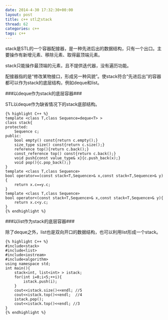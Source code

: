 ```yaml
---
date: 2014-4-30 17:32:30+00:00
layout: post
title: c++ stl之stack
thread: 62
categories: c++
tags: c++
---
```


stack是STL的一个容器配接器，是一种先进后出的数据结构，只有一个出口。主要操作有新增元素、移除元素、取得最顶端元素。

stack只能操作最顶端的元素，且不提供迭代器，没有遍历功能。

配接器指的是“修改某物接口，形成另一种风貌”。使stack符合“先进后出”的容器都可以作为stack的底层结构，例如deque和list。

###以deque作为stack的底层容器###

STL以deque作为缺省情况下的stack底部结构。

	{% highlight C++ %}
	template <class T,class Sequence=deque<T> >
	class stack{
	protected:
		Sequence c;
	public:
		bool empty() const{return c.empty();}
		size_type size() const{return c.size();}
		reference top(){return c.back();}
		const_reference top() const{return c.back();}
		void push{const value_type& x}{c.push_back(x);}
		void pop(){c.pop_back();}
	}
	template <class T,class Sequence>
	bool operator==(const stack<T,Sequence>& x,const stack<T,Sequence>& y){
		return x.c==y.c;
	}
	template <class T,class Sequence>
	bool operator<(const stack<T,Sequence>& x,const stack<T,Sequence>& y){
		return x.c<y.c;
	}
	{% endhighlight %}

###以list作为stack的底层容器###

除了deque之外，list也是双向开口的数据结构，也可以利用list形成一个stack。

	{% highlight C++ %}
	#include<stack>
	#include<list>
	#include<iostream>
	#include<algorithm>
	using namespace std;
	int main(){
		stack<int, list<int> > istack;
		for(int i=0;i<5;++i){
			istack.push(i);
		}
		cout<<istack.size()<<endl; //5
		cout<<istack.top()<<endl;  //4
		istack.pop();
		cout<<istack.top()<<endl; //3
	}
	{% endhighlight %}